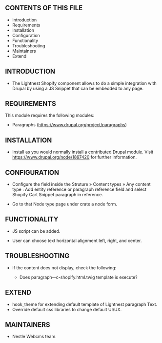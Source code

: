 CONTENTS OF THIS FILE
---------------------

 * Introduction
 * Requirements
 * Installation
 * Configuration
 * Functionality
 * Troubleshooting
 * Maintainers
 * Extend

INTRODUCTION
------------

* The Lightnest Shopify component allows to do a simple integration with Drupal by using a JS Snippet that can be embedded to any page.


REQUIREMENTS
------------

This module requires the following modules:

* Paragraphs (https://www.drupal.org/project/paragraphs)

INSTALLATION
------------

* Install as you would normally install a contributed Drupal module. Visit
   https://www.drupal.org/node/1897420 for further information.


CONFIGURATION
-------------

* Configure the field inside the Struture » Content types » Any content type : Add entity reference or paragraph reference field and select Shopify Cart Snippet paragraph in reference.

* Go to that Node type page under crate a node form.

FUNCTIONALITY
-------------

* JS script can be added.

* User can choose text horizontal alignment left, right, and center.

TROUBLESHOOTING
---------------

 * If the content does not display, check the following:

   - Does paragraph--c-shopify.html.twig template is execute?

EXTEND
------

 * hook_theme for extending default template of Lightnest paragraph Text.
 * Override default css libraries to change default UI/UX.


MAINTAINERS
-----------

* Nestle Webcms team.